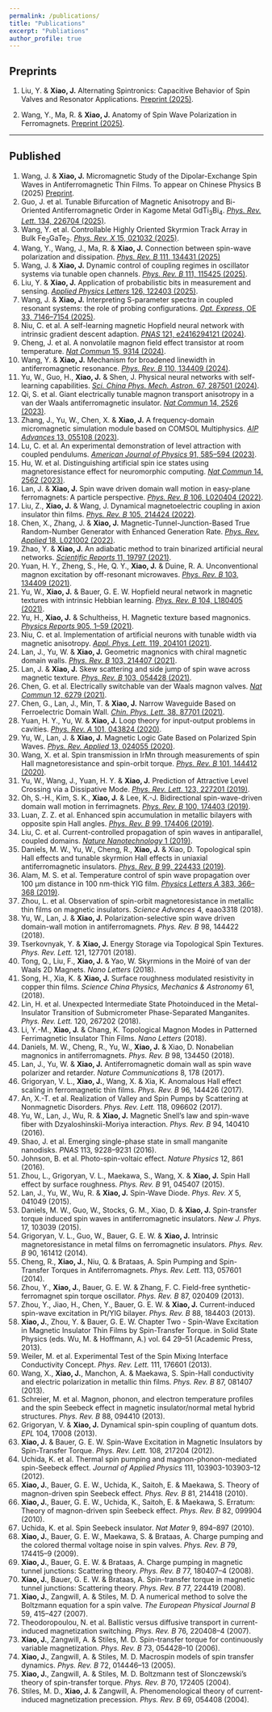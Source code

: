```yaml
---
permalink: /publications/
title: "Publications"
excerpt: "Publiations"
author_profile: true
---
```


## Preprints

1. Liu, Y. & __Xiao, J.__ Alternating Spintronics: Capacitive Behavior of Spin Valves and Resonator Applications. [Preprint (2025)](https://doi.org/10.48550/arXiv.2506.21176).

1. Wang, Y., Ma, R. & __Xiao, J.__ Anatomy of Spin Wave Polarization in Ferromagnets. [Preprint (2025)](https://doi.org/10.48550/arXiv.2502.13549).

---

## Published

1. Wang, J. & __Xiao, J.__ Micromagnetic Study of the Dipolar-Exchange Spin Waves in Antiferromagnetic Thin Films. To appear on Chinese Physics B (2025) [Preprint](https://doi.org/10.48550/arXiv.2505.13970).
1. Guo, J. et al. Tunable Bifurcation of Magnetic Anisotropy and Bi-Oriented Antiferromagnetic Order in Kagome Metal GdTi$_{3}$Bi$_{4}$. [_Phys. Rev. Lett._ 134, 226704 (2025)](https://link.aps.org/doi/10.1103/mryp-krmp).
1. Wang, Y. et al. Controllable Highly Oriented Skyrmion Track Array in Bulk Fe$_{3}$GaTe$_{2}$. [_Phys. Rev. X_ 15, 021032 (2025)](https://doi.org/10.1103/PhysRevX.15.021032).
1. Wang, Y., Wang, J., Ma, R. & __Xiao, J.__ Connection between spin-wave polarization and dissipation. [_Phys. Rev. B_ 111, 134431 (2025)](https://link.aps.org/doi/10.1103/PhysRevB.111.134431)
1. Wang, J. & __Xiao, J.__ Dynamic control of coupling regimes in oscillator systems via tunable open channels. [_Phys. Rev. B_ 111, 115425 (2025)](https://doi.org/10.1103/PhysRevB.111.115425).
1. Liu, Y. & __Xiao, J.__ Application of probabilistic bits in measurement and sensing. [_Applied Physics Letters_ 126, 122403 (2025)](https://doi.org/10.1063/5.0253449
).
1. Wang, J. & __Xiao, J.__ Interpreting S-parameter spectra in coupled resonant systems: the role of probing configurations. [_Opt. Express_, OE 33, 7146–7154 (2025)](https://doi.org/10.1364/OE.551120).
1. Niu, C. et al. A self-learning magnetic Hopfield neural network with intrinsic gradient descent adaption. [_PNAS_ 121, e2416294121 (2024)](https://www.pnas.org/doi/10.1073/pnas.2416294121).
1. Cheng, J. et al. A nonvolatile magnon field effect transistor at room temperature. [_Nat Commun_ 15, 9314 (2024)](https://doi.org/10.1038/s41467-024-53524-7).
1. Wang, Y. & __Xiao, J.__ Mechanism for broadened linewidth in antiferromagnetic resonance. [_Phys. Rev. B_ 110, 134409 (2024)](https://link.aps.org/doi/10.1103/PhysRevB.110.134409).
1. Yu, W., Guo, H., __Xiao, J.__ & Shen, J. Physical neural networks with self-learning capabilities. [_Sci. China Phys. Mech. Astron._ 67, 287501 (2024)](https://link.springer.com/10.1007/s11433-024-2403-x).
1. Qi, S. et al. Giant electrically tunable magnon transport anisotropy in a van der Waals antiferromagnetic insulator. [_Nat Commun_ 14, 2526 (2023)](https://www.nature.com/articles/s41467-023-38172-7).
1. Zhang, J., Yu, W., Chen, X. & __Xiao, J.__ A frequency-domain micromagnetic simulation module based on COMSOL Multiphysics. [_AIP Advances_ 13, 055108 (2023)](https://doi.org/10.1063/5.0143262).
1. Lu, C. et al. An experimental demonstration of level attraction with coupled pendulums. [_American Journal of Physics_ 91, 585–594 (2023)](https://doi.org/10.1119/5.0081906).
1. Hu, W. et al. Distinguishing artificial spin ice states using magnetoresistance effect for neuromorphic computing. [_Nat Commun_ 14, 2562 (2023)](https://www.nature.com/articles/s41467-023-38286-y).
1. Lan, J. & __Xiao, J.__ Spin wave driven domain wall motion in easy-plane ferromagnets: A particle perspective. [_Phys. Rev. B_ 106, L020404 (2022)](https://link.aps.org/doi/10.1103/PhysRevB.106.L020404).
1. Liu, Z., __Xiao, J.__ & Wang, J. Dynamical magnetoelectric coupling in axion insulator thin films. [_Phys. Rev. B_ 105, 214424 (2022)](https://link.aps.org/doi/10.1103/PhysRevB.105.214424).
1. Chen, X., Zhang, J. & __Xiao, J.__ Magnetic-Tunnel-Junction-Based True Random-Number Generator with Enhanced Generation Rate. [_Phys. Rev. Applied_ 18, L021002 (2022)](https://link.aps.org/doi/10.1103/PhysRevApplied.18.L021002).
1. Zhao, Y. & __Xiao, J.__ An adiabatic method to train binarized artificial neural networks. [_Scientific Reports_ 11, 19797 (2021)](https://www.nature.com/articles/s41598-021-99191-2).
1. Yuan, H. Y., Zheng, S., He, Q. Y., __Xiao, J.__ & Duine, R. A. Unconventional magnon excitation by off-resonant microwaves. [_Phys. Rev. B_ 103, 134409 (2021)](https://link.aps.org/doi/10.1103/PhysRevB.103.134409).
1. Yu, W., __Xiao, J.__ & Bauer, G. E. W. Hopfield neural network in magnetic textures with intrinsic Hebbian learning. [_Phys. Rev. B_ 104, L180405 (2021)](https://link.aps.org/doi/10.1103/PhysRevB.104.L180405).
1. Yu, H., __Xiao, J.__ & Schultheiss, H. Magnetic texture based magnonics. [_Physics Reports_ 905, 1–59 (2021)](https://linkinghub.elsevier.com/retrieve/pii/S0370157320304270).
1. Niu, C. et al. Implementation of artificial neurons with tunable width via magnetic anisotropy. [_Appl. Phys. Lett._ 119, 204101 (2021)](https://aip.scitation.org/doi/10.1063/5.0072913).
1. Lan, J., Yu, W. & __Xiao, J.__ Geometric magnonics with chiral magnetic domain walls. [_Phys. Rev. B_ 103, 214407 (2021)](https://link.aps.org/doi/10.1103/PhysRevB.103.214407).
1. Lan, J. & __Xiao, J.__ Skew scattering and side jump of spin wave across magnetic texture. [_Phys. Rev. B_ 103, 054428 (2021)](https://link.aps.org/doi/10.1103/PhysRevB.103.054428).
1. Chen, G. et al. Electrically switchable van der Waals magnon valves. [_Nat Commun_ 12, 6279 (2021)](https://www.nature.com/articles/s41467-021-26523-1).
1. Chen, G., Lan, J., Min, T. & __Xiao, J.__ Narrow Waveguide Based on Ferroelectric Domain Wall. [_Chin. Phys. Lett._ 38, 87701 (2021)](http://cpl.iphy.ac.cn/EN/10.1088/0256-307X/38/8/087701).
1. Yuan, H. Y., Yu, W. & __Xiao, J.__ Loop theory for input-output problems in cavities. [_Phys. Rev. A_ 101, 043824 (2020)](https://link.aps.org/doi/10.1103/PhysRevA.101.043824).
1. Yu, W., Lan, J. & __Xiao, J.__ Magnetic Logic Gate Based on Polarized Spin Waves. [_Phys. Rev. Applied_  13, 024055 (2020)](https://link.aps.org/doi/10.1103/PhysRevApplied.13.024055).
1. Wang, X. et al. Spin transmission in IrMn through measurements of spin Hall magnetoresistance and spin-orbit torque. [_Phys. Rev. B_ 101, 144412 (2020)](https://link.aps.org/doi/10.1103/PhysRevB.101.144412).
1. Yu, W., Wang, J., Yuan, H. Y. & __Xiao, J.__ Prediction of Attractive Level Crossing via a Dissipative Mode. [_Phys. Rev. Lett._  123, 227201 (2019)](https://link.aps.org/doi/10.1103/PhysRevLett.123.227201).
1. Oh, S.-H., Kim, S. K., __Xiao, J.__ & Lee, K.-J. Bidirectional spin-wave-driven domain wall motion in ferrimagnets. [_Phys. Rev. B_ 100, 174403 (2019)](https://link.aps.org/doi/10.1103/PhysRevB.100.174403).
1. Luan, Z. Z. et al. Enhanced spin accumulation in metallic bilayers with opposite spin Hall angles. [_Phys. Rev. B_ 99, 174406 (2019)](https://link.aps.org/doi/10.1103/PhysRevB.99.174406).
1. Liu, C. et al. Current-controlled propagation of spin waves in antiparallel, coupled domains. [_Nature Nanotechnology_ 1 (2019)](https://www.nature.com/articles/s41565-019-0429-7).
1. Daniels, M. W., Yu, W., Cheng, R., __Xiao, J.__ & Xiao, D. Topological spin Hall effects and tunable skyrmion Hall effects in uniaxial antiferromagnetic insulators. [_Phys. Rev. B_ 99, 224433 (2019)](https://link.aps.org/doi/10.1103/PhysRevB.99.224433).
1. Alam, M. S. et al. Temperature control of spin wave propagation over 100 μm distance in 100 nm-thick YIG film. [_Physics Letters A_ 383, 366–368 (2019)](http://www.sciencedirect.com/science/article/pii/S0375960118310624).
1. Zhou, L. et al. Observation of spin-orbit magnetoresistance in metallic thin films on magnetic insulators. _Science Advances_ 4, eaao3318 (2018).
1. Yu, W., Lan, J. & __Xiao, J.__ Polarization-selective spin wave driven domain-wall motion in antiferromagnets. _Phys. Rev. B_ 98, 144422 (2018).
1. Tserkovnyak, Y. & __Xiao, J.__ Energy Storage via Topological Spin Textures. _Phys. Rev. Lett._  121, 127701 (2018).
1. Tong, Q., Liu, F., __Xiao, J.__ & Yao, W. Skyrmions in the Moiré of van der Waals 2D Magnets. _Nano Letters_ (2018).
1. Song, H., Xia, K. & __Xiao, J.__ Surface roughness modulated resistivity in copper thin films. _Science China Physics, Mechanics & Astronomy_ 61, (2018).
1. Lin, H. et al. Unexpected Intermediate State Photoinduced in the Metal-Insulator Transition of Submicrometer Phase-Separated Manganites. _Phys. Rev. Lett._  120, 267202 (2018).
1. Li, Y.-M., __Xiao, J.__ & Chang, K. Topological Magnon Modes in Patterned Ferrimagnetic Insulator Thin Films. _Nano Letters_ (2018).
1. Daniels, M. W., Cheng, R., Yu, W., __Xiao, J.__ & Xiao, D. Nonabelian magnonics in antiferromagnets. _Phys. Rev. B_ 98, 134450 (2018).
1. Lan, J., Yu, W. & __Xiao, J.__ Antiferromagnetic domain wall as spin wave polarizer and retarder. _Nature Communications_ 8, 178 (2017).
1. Grigoryan, V. L., __Xiao, J.__, Wang, X. & Xia, K. Anomalous Hall effect scaling in ferromagnetic thin films. _Phys. Rev. B_ 96, 144426 (2017).
1. An, X.-T. et al. Realization of Valley and Spin Pumps by Scattering at Nonmagnetic Disorders. _Phys. Rev. Lett._  118, 096602 (2017).
1. Yu, W., Lan, J., Wu, R. & __Xiao, J.__ Magnetic Snell’s law and spin-wave fiber with Dzyaloshinskii-Moriya interaction. _Phys. Rev. B_ 94, 140410 (2016).
1. Shao, J. et al. Emerging single-phase state in small manganite nanodisks. _PNAS_ 113, 9228–9231 (2016).
1. Johnson, B. et al. Photo-spin-voltaic effect. _Nature Physics_ 12, 861 (2016).
1. Zhou, L., Grigoryan, V. L., Maekawa, S., Wang, X. & __Xiao, J.__ Spin Hall effect by surface roughness. _Phys. Rev. B_ 91, 045407 (2015).
1. Lan, J., Yu, W., Wu, R. & __Xiao, J.__ Spin-Wave Diode. _Phys. Rev. X_ 5, 041049 (2015).
1. Daniels, M. W., Guo, W., Stocks, G. M., Xiao, D. & __Xiao, J.__ Spin-transfer torque induced spin waves in antiferromagnetic insulators. _New J. Phys._ 17, 103039 (2015).
1. Grigoryan, V. L., Guo, W., Bauer, G. E. W. & __Xiao, J.__ Intrinsic magnetoresistance in metal films on ferromagnetic insulators. _Phys. Rev. B_ 90, 161412 (2014).
1. Cheng, R., __Xiao, J.__, Niu, Q. & Brataas, A. Spin Pumping and Spin-Transfer Torques in Antiferromagnets. _Phys. Rev. Lett._  113, 057601 (2014).
1. Zhou, Y., __Xiao, J.__, Bauer, G. E. W. & Zhang, F. C. Field-free synthetic-ferromagnet spin torque oscillator. _Phys. Rev. B_ 87, 020409 (2013).
1. Zhou, Y., Jiao, H., Chen, Y., Bauer, G. E. W. & __Xiao, J.__ Current-induced spin-wave excitation in Pt/YIG bilayer. _Phys. Rev. B_ 88, 184403 (2013).
1. __Xiao, J.__, Zhou, Y. & Bauer, G. E. W. Chapter Two - Spin-Wave Excitation in Magnetic Insulator Thin Films by Spin-Transfer Torque. in Solid State Physics (eds. Wu, M. & Hoffmann, A.) vol. 64 29–51 (Academic Press, 2013).
1. Weiler, M. et al. Experimental Test of the Spin Mixing Interface Conductivity Concept. _Phys. Rev. Lett._  111, 176601 (2013).
1. Wang, X., __Xiao, J.__, Manchon, A. & Maekawa, S. Spin-Hall conductivity and electric polarization in metallic thin films. _Phys. Rev. B_ 87, 081407 (2013).
1. Schreier, M. et al. Magnon, phonon, and electron temperature profiles and the spin Seebeck effect in magnetic insulator/normal metal hybrid structures. _Phys. Rev. B_ 88, 094410 (2013).
1. Grigoryan, V. & __Xiao, J.__ Dynamical spin-spin coupling of quantum dots. _EPL_ 104, 17008 (2013).
1. __Xiao, J.__ & Bauer, G. E. W. Spin-Wave Excitation in Magnetic Insulators by Spin-Transfer Torque. _Phys. Rev. Lett._  108, 217204 (2012).
1. Uchida, K. et al. Thermal spin pumping and magnon-phonon-mediated spin-Seebeck effect. _Journal of Applied Physics_ 111, 103903-103903–12 (2012).
1. __Xiao, J.__, Bauer, G. E. W., Uchida, K., Saitoh, E. & Maekawa, S. Theory of magnon-driven spin Seebeck effect. _Phys. Rev. B_ 81, 214418 (2010).
1. __Xiao, J.__, Bauer, G. E. W., Uchida, K., Saitoh, E. & Maekawa, S. Erratum: Theory of magnon-driven spin Seebeck effect. _Phys. Rev. B_ 82, 099904 (2010).
1. Uchida, K. et al. Spin Seebeck insulator. _Nat Mater_ 9, 894–897 (2010).
1. __Xiao, J.__, Bauer, G. E. W., Maekawa, S. & Brataas, A. Charge pumping and the colored thermal voltage noise in spin valves. _Phys. Rev. B_ 79, 174415–9 (2009).
1. __Xiao, J.__, Bauer, G. E. W. & Brataas, A. Charge pumping in magnetic tunnel junctions: Scattering theory. _Phys. Rev. B_ 77, 180407–4 (2008).
1. __Xiao, J.__, Bauer, G. E. W. & Brataas, A. Spin-transfer torque in magnetic tunnel junctions: Scattering theory. _Phys. Rev. B_ 77, 224419 (2008).
1. __Xiao, J.__, Zangwill, A. & Stiles, M. D. A numerical method to solve the Boltzmann equation for a spin valve. _The European Physical Journal B_ 59, 415–427 (2007).
1. Theodoropoulou, N. et al. Ballistic versus diffusive transport in current-induced magnetization switching. _Phys. Rev. B_ 76, 220408–4 (2007).
1. __Xiao, J.__, Zangwill, A. & Stiles, M. D. Spin-transfer torque for continuously variable magnetization. _Phys. Rev. B_ 73, 054428–10 (2006).
1. __Xiao, J.__, Zangwill, A. & Stiles, M. D. Macrospin models of spin transfer dynamics. _Phys. Rev. B_ 72, 014446–13 (2005).
1. __Xiao, J.__, Zangwill, A. & Stiles, M. D. Boltzmann test of Slonczewski’s theory of spin-transfer torque. _Phys. Rev. B_ 70, 172405 (2004).
1. Stiles, M. D., __Xiao, J.__ & Zangwill, A. Phenomenological theory of current-induced magnetization precession. _Phys. Rev. B_ 69, 054408 (2004).